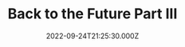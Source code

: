 ---
title: "Back to the Future Part III"
year: 1990
date: 2022-09-24T21:25:30.000Z
permalink: /almanac/movies/2022-09-24-back-to-the-future-part-iii/index.html
link: https://letterboxd.com/rknightuk/film/back-to-the-future-part-iii/7/
rating: 3
tmdbid: 196
---
